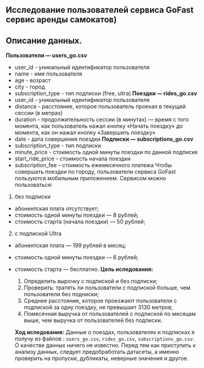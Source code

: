 ## Исследование  пользователей сервиса GoFast сервис аренды самокатов)
## Описание данных. 

**Пользователи — users_go.csv**
+ user_id - уникальный идентификатор пользователя
+ name - 	имя пользователя
+ age -	возраст
+ city -	город
+ subscription_type -	тип подписки (free, ultra)
**Поездки — rides_go.csv**
+ user_id	- уникальный идентификатор пользователя
+ distance -	расстояние, которое пользователь проехал в текущей сессии (в метрах)
+ duration -	продолжительность сессии (в минутах) — время с того момента, как пользователь нажал кнопку «Начать поездку» до момента, как он нажал кнопку «Завершить поездку»
+ date -	дата совершения поездки
**Подписки — subscriptions_go.csv**
+ subscription_type -	тип подписки
+ minute_price -	стоимость одной минуты поездки по данной подписке
+ start_ride_price -	стоимость начала поездки
+ subscription_fee -	стоимость ежемесячного платежа
Чтобы совершать поездки по городу, пользователи сервиса GoFast пользуются мобильным приложением. Сервисом можно пользоваться:
1. без подписки
+ абонентская плата отсутствует;
+ стоимость одной минуты поездки — 8 рублей;
+ стоимость старта (начала поездки) — 50 рублей;
2. с подпиской Ultra
+ абонентская плата — 199 рублей в месяц;
+ стоимость одной минуты поездки — 6 рублей;
+ стоимость старта — бесплатно.
**Цель иследования:**
    
   1. Определить вырочку с подпиской и без подписки; 
   2. Проверить: тратять ли пользователи с подпиской больше, чем пользователи без подниски;
   3. Среднее расстояние, которое проезжают пользователи с подпиской за одну поездку, не превышает 3130 метров;
   4. Помесячная выручка от пользователей с подпиской по месяцам выше, чем выручка от пользователей без подписки.

  **Ход иследования:**
Данные о поездах, пользователях и подписках я получу из файлов : `users_go.csv`, `rides_go.csv`, `subscriptions_go.csv`. 
О качестве данных ничего не известно. Перед тем как приступить к анализу данных, следует предобработать датасеты, а именно проверить на пропуски, дубликаты, неверные значения и другое.
